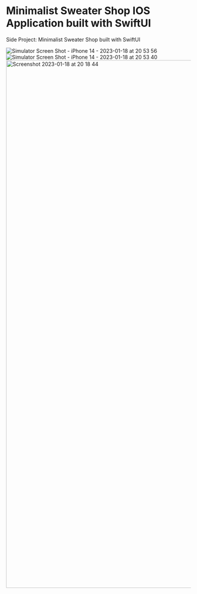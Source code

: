 # Minimalist Sweater Shop IOS Application built with SwiftUI
Side Project: Minimalist Sweater Shop built with SwiftUI


![Simulator Screen Shot - iPhone 14 - 2023-01-18 at 20 53 56](https://user-images.githubusercontent.com/55309494/213281116-4a2b5b01-8d83-4848-93b9-c65e7a625221.png)
![Simulator Screen Shot - iPhone 14 - 2023-01-18 at 20 53 40](https://user-images.githubusercontent.com/55309494/213281139-78129f7c-0851-40e8-b00b-fb2e94f4c67b.png)
<img width="1440" alt="Screenshot 2023-01-18 at 20 18 44" src="https://user-images.githubusercontent.com/55309494/213281230-d8947c39-7df8-4eb6-8af6-9a4cdb69106c.png">
